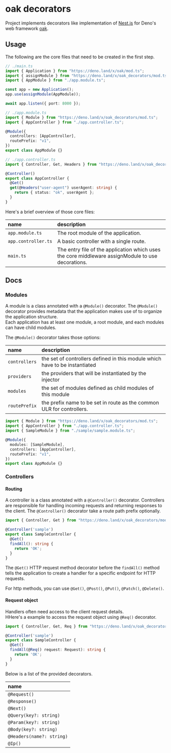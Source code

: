 # oak decorators

Project implements decorators like implementation of [Nest.js](https://nestjs.com/) for Deno's web framework [oak](https://github.com/oakserver/oak).

## Usage

The following are the core files that need to be created in the first step.

```typescript
// ./main.ts
import { Application } from "https://deno.land/x/oak/mod.ts";
import { assignModule } from "https://deno.land/x/oak_decorators/mod.ts";
import { AppModule } from "./app.module.ts";

const app = new Application();
app.use(assignModule(AppModule));

await app.listen({ port: 8000 });
```

```typescript
// ./app.module.ts
import { Module } from "https://deno.land/x/oak_decorators/mod.ts";
import { AppController } from "./app.controller.ts";

@Module({
  controllers: [AppController],
  routePrefix: "v1",
})
export class AppModule {}
```

```typescript
// ./app.controller.ts
import { Controller, Get, Headers } from "https://deno.land/x/oak_decorators/mod.ts";

@Controller()
export class AppController {
  @Get()
  get(@Headers("user-agent") userAgent: string) {
    return { status: "ok", userAgent };
  }
}
```

Here's a brief overview of those core files:

| name | description |
|:-|:-|
| `app.module.ts` | The root module of the application. |
| `app.controller.ts` | A basic controller with a single route. |
| `main.ts` | The entry file of the application which uses the core middleware assignModule to use decorations. |

## Docs

### Modules

A module is a class annotated with a `@Module()` decorator. The `@Module()` decorator provides metadata that the application makes use of to organize the application structure.  
Each application has at least one module, a root module, and each modules can have child modules.

The `@Module()` decorator takes those options:

|name|description|
|:-|:-|
| `controllers` | the set of controllers defined in this module which have to be instantiated |
| `providers` | the providers that will be instantiated by the injector |
| `modules` | the set of modules defined as child modules of this module |
| `routePrefix` | the prefix name to be set in route as the common ULR for controllers. |

```typescript
import { Module } from "https://deno.land/x/oak_decorators/mod.ts";
import { AppController } from "./app.controller.ts";
import { SampleModule } from "./sample/sample.module.ts";

@Module({
  modules: [SampleModule],
  controllers: [AppController],
  routePrefix: "v1",
})
export class AppModule {}
```

### Controllers

#### Routing

A controller is a class annotated with a `@Controller()` decorator. Controllers are responsible for handling incoming requests and returning responses to the client.
The `@Controller()` decorator take a route path prefix optionally.

```typescript
import { Controller, Get } from "https://deno.land/x/oak_decorators/mod.ts";

@Controller('sample')
export class SampleController {
  @Get()
  findAll(): string {
    return 'OK';
  }
}

```

The `@Get()` HTTP request method decorator before the `findAll()` method tells the application to create a handler for a specific endpoint for HTTP requests.

For http methods, you can use `@Get()`, `@Post()`, `@Put()`, `@Patch()`, `@Delete()`.

#### Request object

Handlers often need access to the client request details.  
HHere's a example to access the request object using `@Req()` decorator.

```typescript
import { Controller, Get, Req } from "https://deno.land/x/oak_decorators/mod.ts";

@Controller('sample')
export class SampleController {
  @Get()
  findAll(@Req() request: Request): string {
    return 'OK';
  }
}

```

Below is a list of the provided decorators.

|name|
|:-|
| `@Request()`
| `@Response()`
| `@Next()`
| `@Query(key?: string)`
| `@Param(key?: string)`
| `@Body(key?: string)`
| `@Headers(name?: string)`
| `@Ip()`
